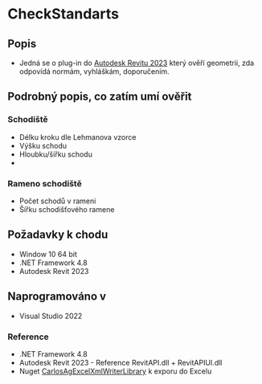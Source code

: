 # CheckStandarts
## Popis
- Jedná se o plug-in do [Autodesk Revitu 2023](https://www.autodesk.cz/products/revit/) který ověří geometrii, zda odpovídá normám, vyhláškám, doporučením.

## Podrobný popis, co zatím umí ověřit
### Schodiště
- Délku kroku dle Lehmanova vzorce
- Výšku schodu
- Hloubku/šířku schodu
-
  
### Rameno schodiště
- Počet schodů v rameni
- Šířku schodišťového ramene

## Požadavky k chodu
- Window 10 64 bit
- .NET Framework 4.8
- Autodesk Revit 2023

## Naprogramováno v
- Visual Studio 2022
### Reference
- .NET Framework 4.8
- Autodesk Revit 2023 - Reference RevitAPI.dll + RevitAPIUI.dll
- Nuget [CarlosAgExcelXmlWriterLibrary](http://www.carlosag.net/tools/excelxmlwriter/) k exporu do Excelu
